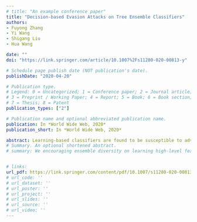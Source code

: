 ```yaml
---
# title: "An example conference paper"
title: "Decision-based Evasion Attacks on Tree Ensemble Classifiers"
authors:
- Fuyong Zhang
- Yi Wang
- Shigang Liu 
- Hua Wang

date: ""
doi: "https://link.springer.com/article/10.1007%2Fs11280-020-00813-y"

# Schedule page publish date (NOT publication's date).
publishDate: "2020-04-20"

# Publication type.
# Legend: 0 = Uncategorized; 1 = Conference paper; 2 = Journal article;
# 3 = Preprint / Working Paper; 4 = Report; 5 = Book; 6 = Book section;
# 7 = Thesis; 8 = Patent
publication_types: ["2"]

# Publication name and optional abbreviated publication name.
publication: In *World Wide Web, 2020*
publication_short: In *World Wide Web, 2020*

abstract: Learning-based classifiers are found to be susceptible to adversarial examples. Recent studies suggested that ensemble classifiers tend to be more robust than single classifiers against evasion attacks. In this paper, we argue that this is not necessarily the case. In particular, we show that a discrete-valued random forest classifier can be easily evaded by adversarial inputs manipulated based only on the model decision outputs. The proposed evasion algorithm is gradient free and can be fast implemented. Our evaluation results demonstrate that random forests can be even more vulnerable than SVMs, either single or ensemble, to evasion attacks under both white-box and the more realistic black-box settings.
# Summary. An optional shortened abstract.
# summary: We encouraging ensemble diversity on learning high-level feature representations and gradient dispersion in simultaneous training of deep ensemble networks.


# links: 
url_pdf: https://link.springer.com/content/pdf/10.1007/s11280-020-00813-y.pdf
# url_code: ''
# url_dataset: ''
# url_poster: ''
# url_project: ''
# url_slides: ''
# url_source: ''
# url_video: ''
---
```

